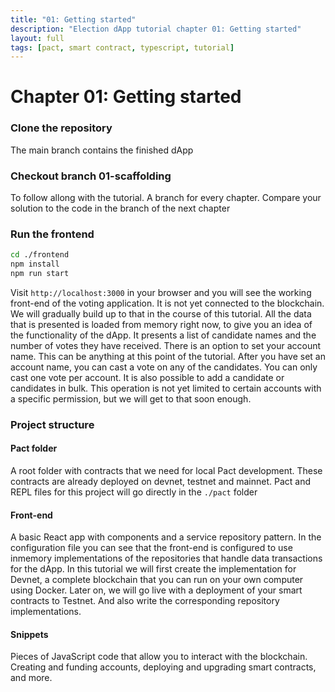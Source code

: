```yaml
---
title: "01: Getting started"
description: "Election dApp tutorial chapter 01: Getting started"
layout: full
tags: [pact, smart contract, typescript, tutorial]
---
```


# Chapter 01: Getting started

### Clone the repository

The main branch contains the finished dApp

### Checkout branch 01-scaffolding

To follow allong with the tutorial. A branch for every chapter. Compare your
solution to the code in the branch of the next chapter

### Run the frontend

```bash
cd ./frontend
npm install
npm run start
```

Visit `http://localhost:3000` in your browser and you will see the working 
front-end of the voting application. It is not yet connected to the blockchain.
We will gradually build up to that in the course of this tutorial. All the data
that is presented is loaded from memory right now, to give you an idea of the
functionality of the dApp. It presents a list of candidate names and the number
of votes they have received. There is an option to set your account name. This
can be anything at this point of the tutorial. After you have set an account
name, you can cast a vote on any of the candidates. You can only cast one
vote per account. It is also possible to add a candidate or candidates in bulk.
This operation is not yet limited to certain accounts with a specific permission,
but we will get to that soon enough.

### Project structure

#### Pact folder

A root folder with contracts that we need for local Pact development. These contracts
are already deployed on devnet, testnet and mainnet. Pact and REPL files for this
project will go directly in the `./pact` folder

#### Front-end

A basic React app with components and a service repository pattern. In the
configuration file you can see that the front-end is configured to use
inmemory implementations of the repositories that handle data transactions
for the dApp. In this tutorial we will first create the implementation for
Devnet, a complete blockchain that you can run on your own computer using
Docker. Later on, we will go live with a deployment of your smart contracts
to Testnet. And also write the corresponding repository implementations.

#### Snippets

Pieces of JavaScript code that allow you to interact with the blockchain.
Creating and funding accounts, deploying and upgrading smart contracts,
and more.
